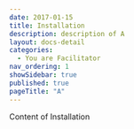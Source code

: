 ```yaml
---
date: 2017-01-15
title: Installation
description: description of A
layout: docs-detail
categories:
  - You are Facilitator
nav_ordering: 1
showSidebar: true
published: true
pageTitle: "A"
---
```


Content of Installation
